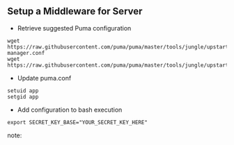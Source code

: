##  Setup a Middleware for Server

* Retrieve suggested Puma configuration

```
wget https://raw.githubusercontent.com/puma/puma/master/tools/jungle/upstart/puma-manager.conf
wget https://raw.githubusercontent.com/puma/puma/master/tools/jungle/upstart/puma.conf
```

* Update puma.conf

```
setuid app
setgid app
```

* Add configuration to bash execution

```
export SECRET_KEY_BASE="YOUR_SECRET_KEY_HERE"
```

note:
